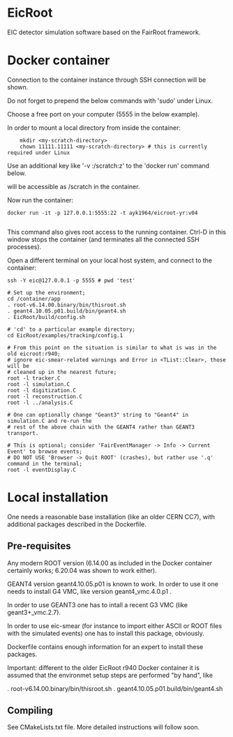 # EicRoot

  EIC detector simulation software based on the FairRoot framework.

Docker container
================

  Connection to the container instance through SSH connection will be shown.

  Do not forget to prepend the below commands with 'sudo' under Linux.

  Choose a free port on your computer (5555 in the below example).

  In order to mount a local directory <my-scratch-directory> from inside the container:

```
    mkdir <my-scratch-directory>
    chown 11111.11111 <my-scratch-directory> # this is currently required under Linux
```

  Use an additional key like '-v <my-scratch-directory>:/scratch:z' to the 'docker run' command below.

  <my-scratch-directory> will be accessible as /scratch in the container.

  Now run the container:

```
docker run -it -p 127.0.0.1:5555:22 -t ayk1964/eicroot-yr:v04
  
```

  This command also gives root access to the running container. Ctrl-D in this window 
stops the container (and terminates all the connected SSH processes).

  Open a different terminal on your local host system, and connect to the container:

```
ssh -Y eic@127.0.0.1 -p 5555 # pwd 'test'

# Set up the environment;
cd /container/app
. root-v6.14.00.binary/bin/thisroot.sh
. geant4.10.05.p01.build/bin/geant4.sh
. EicRoot/build/config.sh

# 'cd' to a particular example directory;
cd EicRoot/examples/tracking/config.1

# From this point on the situation is similar to what is was in the old eicroot:r940;
# ignore eic-smear-related warnings and Error in <TList::Clear>, those will be 
# cleaned up in the nearest future;
root -l tracker.C
root -l simulation.C
root -l digitization.C
root -l reconstruction.C
root -l ../analysis.C

# One can optionally change "Geant3" string to "Geant4" in simulation.C and re-run the 
# rest of the above chain with the GEANT4 rather than GEANT3 transport.

# This is optional; consider 'FairEventManager -> Info -> Current Event' to browse events;
# DO NOT USE 'Browser -> Quit ROOT' (crashes), but rather use '.q' command in the terminal;
root -l eventDisplay.C
```

Local installation
==================

  One needs a reasonable base installation (like an older CERN CC7), with additional 
packages described in the Dockerfile. 


Pre-requisites
--------------

Any modern ROOT version (6.14.00 as included in the Docker container certainly works; 
6.20.04 was shown to work either).

GEANT4 version geant4.10.05.p01 is known to work. In order to use it one needs to 
install G4 VMC, like version geant4_vmc.4.0.p1 .

In order to use GEANT3 one has to intall a recent G3 VMC (like geant3+_vmc.2.7).

In order to use eic-smear (for instance to import either ASCII or ROOT files with 
the simulated events) one has to install this package, obviously.

Dockerfile contains enough information for an expert to install these packages.

Important: different to the older EicRoot r940 Docker container it is assumed that the 
environmet setup steps are performed "by hand", like
 
. root-v6.14.00.binary/bin/thisroot.sh
. geant4.10.05.p01.build/bin/geant4.sh

Compiling
---------

See CMakeLists.txt file. More detailed instructions will follow soon.

